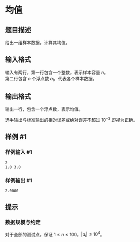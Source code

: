 # 均值

## 题目描述

给出一组样本数据，计算其均值。

## 输入格式

输入有两行，第一行包含一个整数，表示样本容量 $n$。  
第二行包含 $n$ 个浮点数 $a_i$，代表各个样本数据。

## 输出格式

输出一行，包含一个浮点数，表示均值。

选手输出与标准输出的相对误差或绝对误差不超过 $10^{-3}$ 即视为正确。

## 样例 #1

### 样例输入 #1
```
2
1.0 3.0
```

### 样例输出 #1

```
2.0000
```

## 提示

### 数据规模与约定

对于全部的测试点，保证 $1 \leq n \leq 100$，$|a_i| \leq 10^4$。
